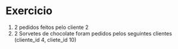 # Exercicio 
1. 2 pedidos feitos pelo cliente 2
2. 2 Sorvetes de chocolate foram pedidos pelos seguintes clientes (cliente_id 4, cliete_id 10)
